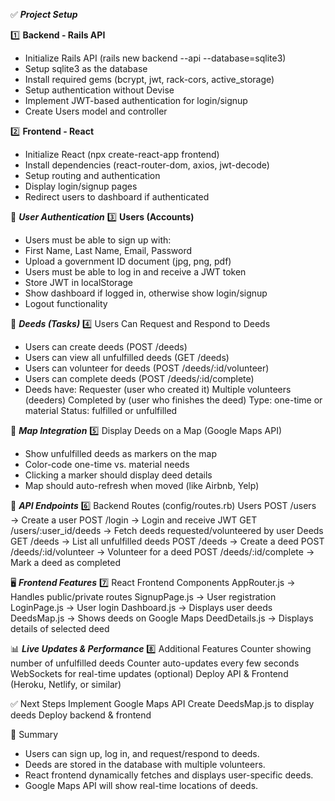 ✅ ***Project Setup***

1️⃣ **Backend - Rails API**
 * Initialize Rails API (rails new backend --api --database=sqlite3)
 * Setup sqlite3 as the database
 * Install required gems (bcrypt, jwt, rack-cors, active_storage)
 * Setup authentication without Devise
 * Implement JWT-based authentication for login/signup
 * Create Users model and controller

2️⃣ **Frontend - React**
* Initialize React (npx create-react-app frontend)
* Install dependencies (react-router-dom, axios, jwt-decode)
* Setup routing and authentication
* Display login/signup pages
* Redirect users to dashboard if authenticated

👥 ***User Authentication***
3️⃣ **Users (Accounts)**
* Users must be able to sign up with:
* First Name, Last Name, Email, Password
* Upload a government ID document (jpg, png, pdf)
* Users must be able to log in and receive a JWT token
* Store JWT in localStorage
* Show dashboard if logged in, otherwise show login/signup
* Logout functionality

📌 ***Deeds (Tasks)***
4️⃣ Users Can Request and Respond to Deeds
* Users can create deeds (POST /deeds)
* Users can view all unfulfilled deeds (GET /deeds)
* Users can volunteer for deeds (POST /deeds/:id/volunteer)
* Users can complete deeds (POST /deeds/:id/complete)
* Deeds have:
    Requester (user who created it)
    Multiple volunteers (deeders)
    Completed by (user who finishes the deed)
    Type: one-time or material
    Status: fulfilled or unfulfilled

📍 ***Map Integration***
5️⃣ Display Deeds on a Map (Google Maps API)
 * Show unfulfilled deeds as markers on the map
 * Color-code one-time vs. material needs
 * Clicking a marker should display deed details
 * Map should auto-refresh when moved (like Airbnb, Yelp)

🔄 ***API Endpoints***
6️⃣ Backend Routes (config/routes.rb)
Users
    POST /users → Create a user
    POST /login → Login and receive JWT
    GET /users/:user_id/deeds → Fetch deeds requested/volunteered by user
Deeds
    GET /deeds → List all unfulfilled deeds
    POST /deeds → Create a deed
    POST /deeds/:id/volunteer → Volunteer for a deed
    POST /deeds/:id/complete → Mark a deed as completed

🖥️ ***Frontend Features***
7️⃣ React Frontend Components
 AppRouter.js → Handles public/private routes
 SignupPage.js → User registration
 LoginPage.js → User login
 Dashboard.js → Displays user deeds
 DeedsMap.js → Shows deeds on Google Maps
 DeedDetails.js → Displays details of selected deed

📊 ***Live Updates & Performance***
8️⃣ Additional Features
 Counter showing number of unfulfilled deeds
 Counter auto-updates every few seconds
 WebSockets for real-time updates (optional)
 Deploy API & Frontend (Heroku, Netlify, or similar)

✅ Next Steps
Implement Google Maps API
Create DeedsMap.js to display deeds
Deploy backend & frontend

🚀 Summary
* Users can sign up, log in, and request/respond to deeds.
* Deeds are stored in the database with multiple    volunteers.
* React frontend dynamically fetches and displays user-specific deeds.
* Google Maps API will show real-time locations of deeds.